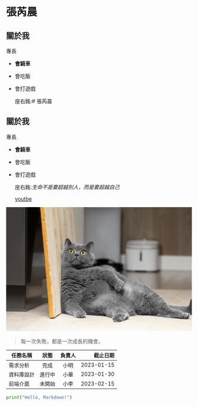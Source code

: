 # 張芮晨

## 關於我

專長
* **會騎車**
* 會吃飯
* 會打遊戲

  座右銘:# 張芮晨

## 關於我

專長
* **會騎車**
* 會吃飯
* 會打遊戲

  座右銘:*生命不是要超越別人，而是要超越自己*

  [youtbe](https://www.youtube.com/watch?v=ZqU4oTDy3XE&list=RDZqU4oTDy3XE&start_radio=1)
  
![cat](cat.jpg)


> 每一次失敗，都是一次成長的機會。


| 任務名稱 | 狀態 | 負責人 | 截止日期 |
|---|:---:|:---:|---:|
|需求分析 | 完成 | 小明 | 2023-01-15 | 
| 資料庫設計 | 進行中 | 小華 | 2023-01-30 | 
| 前端介面 | 未開始 | 小李 | 2023-02-15 |

```Python
print("Hello, Markdown!")




